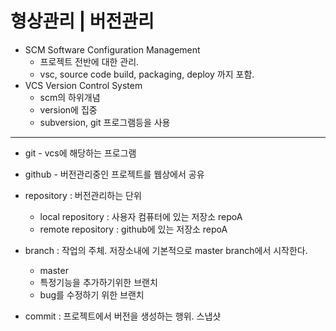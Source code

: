 # 형상관리 | 버전관리

* SCM Software Configuration Management
	* 프로젝트 전반에 대한 관리. 
	* vsc, source code build, packaging, deploy 까지 포함.
* VCS Version Control System
	* scm의 하위개념
	* version에 집중
	* subversion, git 프로그램등을 사용
	
---

* git - vcs에 해당하는 프로그램
* github - 버전관리중인 프로젝트를 웹상에서 공유

* repository : 버전관리하는 단위
	* local repository : 사용자 컴퓨터에 있는 저장소 repoA
	* remote repository : github에 있는 저장소 repoA
	
* branch : 작업의 주체. 저장소내에 기본적으로 master branch에서 시작한다.
	* master
	* 특정기능을 추가하기위한 브랜치
	* bug를 수정하기 위한 브랜치
* commit : 프로젝트에서 버전을 생성하는 행위. 스냅샷